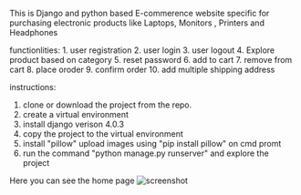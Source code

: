 This is Django and python based E-commerence website specific for purchasing electronic products like Laptops, Monitors , Printers and Headphones

functionlities: 1. user registration
                2. user login
                3. user logout
                4. Explore product based on category
                5. reset password
                6. add to cart
                7. remove from cart
                8. place oroder
                9. confirm order
                10. add multiple shipping address

instructions: 

1. clone or download the project from the repo.
2. create a virtual environment 
3. install django verison 4.0.3
4. copy the project to the virtual environment
5. install "pillow" upload images using "pip install pillow" on cmd promt
6. run the command "python manage.py runserver" and explore the project 
 
Here you can see the home page
![screenshot](https://user-images.githubusercontent.com/49100670/165900170-219d1a38-cf2d-43f6-866b-fbac2d0448a4.png)
